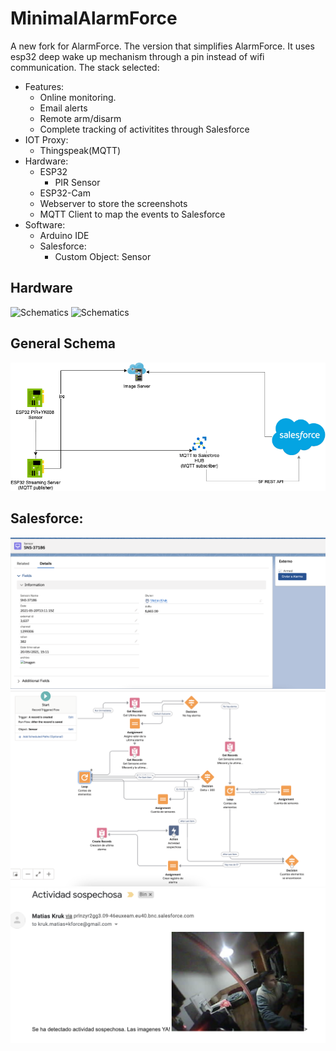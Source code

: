 # MinimalAlarmForce
A new fork for AlarmForce. The version that simplifies AlarmForce. It uses esp32 deep wake up mechanism through a pin instead of wifi communication.
The stack selected:
* Features: 
    * Online monitoring.
    * Email alerts
    * Remote arm/disarm
    * Complete tracking of activitites through Salesforce
* IOT Proxy:
    * Thingspeak(MQTT)
*  Hardware:
    * ESP32
         * PIR Sensor
    * ESP32-Cam
    * Webserver to store the screenshots
    * MQTT Client to map the events to Salesforce
* Software:         
    * Arduino IDE
    * Salesforce:
         * Custom Object: Sensor

##  Hardware
![Schematics](https://github.com/krukmat/CentralAlarmForce/blob/4649af451f55758c009d65564f2bcd37ad95dbef/Arduino/images/hardware2.png)
![Schematics](https://github.com/krukmat/CentralAlarmForce/blob/390de5740e9e64eadbeb8ba5ed9c90c8c3ecb865/Arduino/images/hardware1.png)

## General Schema
![Schematics](https://github.com/krukmat/CentralAlarmForce/blob/390de5740e9e64eadbeb8ba5ed9c90c8c3ecb865/Arduino/images/Schematics.png)

## Salesforce: 
![Schematics](https://github.com/krukmat/MinimalAlarmForce/blob/3ba9fd4c1d5bf79fed0edfea5b9bedb2016994d6/images/armado.png)
![Schematics](https://raw.githubusercontent.com/krukmat/AlarmForce-Demo/mqtt/images/email%20alert.png)
![Schematics](https://github.com/krukmat/CentralAlarmForce/blob/735e282a2d621d94789de106fbdaf14bafff708b/Arduino/images/email.png)